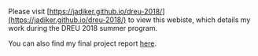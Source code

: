 Please visit [https://jadiker.github.io/dreu-2018/](https://jadiker.github.io/dreu-2018/) to view this webiste, which details my work during the DREU 2018 summer program.

You can also find my final project report [here](https://jadiker.github.io/dreu-2018/final_DREU_report.pdf).
